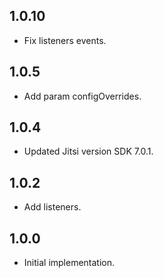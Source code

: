 ## 1.0.10
* Fix listeners events.

## 1.0.5
* Add param configOverrides.

## 1.0.4
* Updated Jitsi version SDK 7.0.1.

## 1.0.2
* Add listeners.

## 1.0.0
* Initial implementation. 